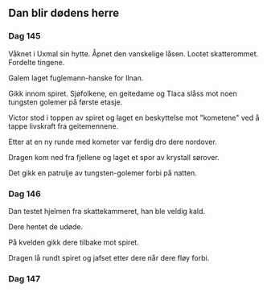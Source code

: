 ## Dan blir dødens herre

### Dag 145

Våknet i Uxmal sin hytte. Åpnet den vanskelige låsen. Lootet skatterommet. Fordelte tingene. 

Galem laget fuglemann-hanske for Ilnan. 

Gikk innom spiret. Sjøfolkene, en geitedame og Tlaca slåss mot noen tungsten golemer på første etasje.

Victor stod i toppen av spiret og laget en beskyttelse mot "kometene" ved å tappe livskraft fra geitemennene.

Etter at en ny runde med kometer var ferdig dro dere nordover.

Dragen kom ned fra fjellene og laget et spor av krystall sørover.

Det gikk en patrulje av tungsten-golemer forbi på natten.

### Dag 146

Dan testet hjelmen fra skattekammeret, han ble veldig kald.

Dere hentet de udøde. 

På kvelden gikk dere tilbake mot spiret.

Dragen lå rundt spiret og jafset etter dere når dere fløy forbi.

### Dag 147
